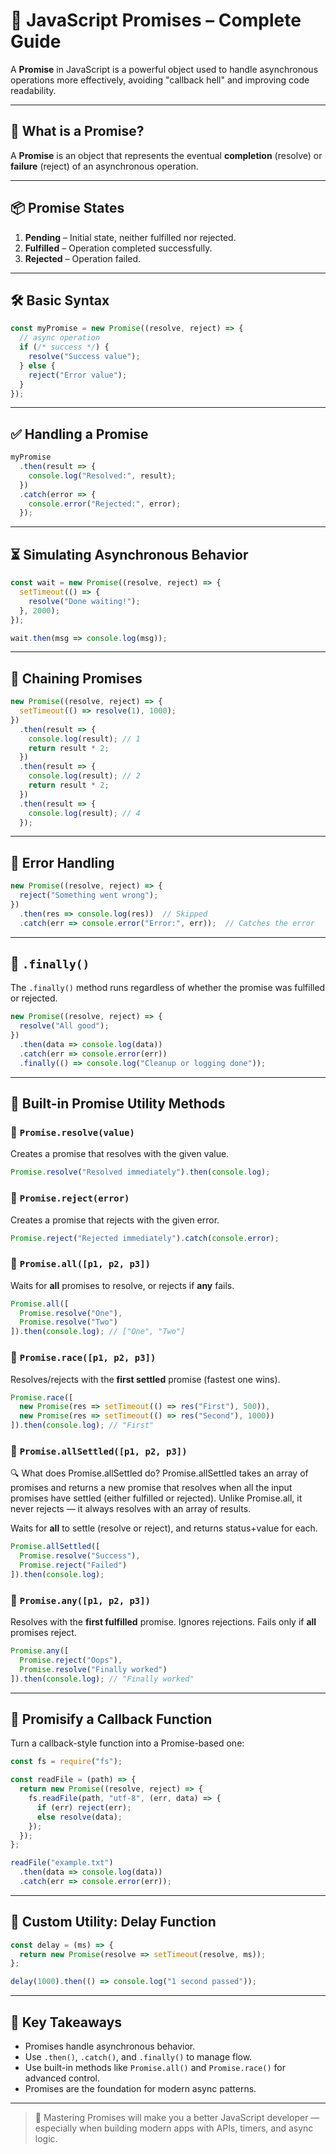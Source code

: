 
# 📘 JavaScript Promises – Complete Guide

A **Promise** in JavaScript is a powerful object used to handle asynchronous operations more effectively, avoiding "callback hell" and improving code readability.

---

## 🧠 What is a Promise?

A **Promise** is an object that represents the eventual **completion** (resolve) or **failure** (reject) of an asynchronous operation.

---

## 📦 Promise States

1. **Pending** – Initial state, neither fulfilled nor rejected.
2. **Fulfilled** – Operation completed successfully.
3. **Rejected** – Operation failed.

---

## 🛠️ Basic Syntax

```js
const myPromise = new Promise((resolve, reject) => {
  // async operation
  if (/* success */) {
    resolve("Success value");
  } else {
    reject("Error value");
  }
});
```

---

## ✅ Handling a Promise

```js
myPromise
  .then(result => {
    console.log("Resolved:", result);
  })
  .catch(error => {
    console.error("Rejected:", error);
  });
```

---

## ⏳ Simulating Asynchronous Behavior

```js
const wait = new Promise((resolve, reject) => {
  setTimeout(() => {
    resolve("Done waiting!");
  }, 2000);
});

wait.then(msg => console.log(msg));
```

---

## 🔁 Chaining Promises

```js
new Promise((resolve, reject) => {
  setTimeout(() => resolve(1), 1000);
})
  .then(result => {
    console.log(result); // 1
    return result * 2;
  })
  .then(result => {
    console.log(result); // 2
    return result * 2;
  })
  .then(result => {
    console.log(result); // 4
  });
```

---

## 🚫 Error Handling

```js
new Promise((resolve, reject) => {
  reject("Something went wrong");
})
  .then(res => console.log(res))  // Skipped
  .catch(err => console.error("Error:", err));  // Catches the error
```

---

## 🧱 `.finally()`

The `.finally()` method runs regardless of whether the promise was fulfilled or rejected.

```js
new Promise((resolve, reject) => {
  resolve("All good");
})
  .then(data => console.log(data))
  .catch(err => console.error(err))
  .finally(() => console.log("Cleanup or logging done"));
```

---

## 🧰 Built-in Promise Utility Methods

### 🔹 `Promise.resolve(value)`

Creates a promise that resolves with the given value.

```js
Promise.resolve("Resolved immediately").then(console.log);
```

### 🔹 `Promise.reject(error)`

Creates a promise that rejects with the given error.

```js
Promise.reject("Rejected immediately").catch(console.error);
```

### 🔹 `Promise.all([p1, p2, p3])`

Waits for **all** promises to resolve, or rejects if **any** fails.

```js
Promise.all([
  Promise.resolve("One"),
  Promise.resolve("Two")
]).then(console.log); // ["One", "Two"]
```

### 🔹 `Promise.race([p1, p2, p3])`

Resolves/rejects with the **first settled** promise (fastest one wins).

```js
Promise.race([
  new Promise(res => setTimeout(() => res("First"), 500)),
  new Promise(res => setTimeout(() => res("Second"), 1000))
]).then(console.log); // "First"
```

### 🔹 `Promise.allSettled([p1, p2, p3])`
🔍 What does Promise.allSettled do?
Promise.allSettled takes an array of promises and returns a new promise that resolves when all the input promises have settled (either fulfilled or rejected). Unlike Promise.all, it never rejects — it always resolves with an array of results.

Waits for **all** to settle (resolve or reject), and returns status+value for each.

```js
Promise.allSettled([
  Promise.resolve("Success"),
  Promise.reject("Failed")
]).then(console.log);
```

### 🔹 `Promise.any([p1, p2, p3])`

Resolves with the **first fulfilled** promise. Ignores rejections. Fails only if **all** promises reject.

```js
Promise.any([
  Promise.reject("Oops"),
  Promise.resolve("Finally worked")
]).then(console.log); // "Finally worked"
```

---

## 🔄 Promisify a Callback Function

Turn a callback-style function into a Promise-based one:

```js
const fs = require("fs");

const readFile = (path) => {
  return new Promise((resolve, reject) => {
    fs.readFile(path, "utf-8", (err, data) => {
      if (err) reject(err);
      else resolve(data);
    });
  });
};

readFile("example.txt")
  .then(data => console.log(data))
  .catch(err => console.error(err));
```

---

## 🧪 Custom Utility: Delay Function

```js
const delay = (ms) => {
  return new Promise(resolve => setTimeout(resolve, ms));
};

delay(1000).then(() => console.log("1 second passed"));
```

---

## 📌 Key Takeaways

- Promises handle asynchronous behavior.
- Use `.then()`, `.catch()`, and `.finally()` to manage flow.
- Use built-in methods like `Promise.all()` and `Promise.race()` for advanced control.
- Promises are the foundation for modern async patterns.

---

> 🚀 Mastering Promises will make you a better JavaScript developer — especially when building modern apps with APIs, timers, and async logic.
